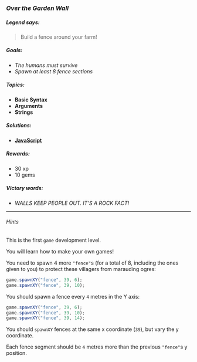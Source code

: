 ### _Over the Garden Wall_

##### _Legend says:_
> Build a fence around your farm!

##### _Goals:_
+ _The humans must survive_
+ _Spawn at least 8 fence sections_

##### _Topics:_
+ **Basic Syntax**
+ **Arguments**
+ **Strings**

##### _Solutions:_
+ **[JavaScript](overTheGardenWall.js)**

##### _Rewards:_
+ 30 xp
+ 10 gems

##### _Victory words:_
+ _WALLS KEEP PEOPLE OUT. IT’S A ROCK FACT!_

___

###### _Hints_

This is the first `game` development level.

You will learn how to make your own games!

You need to spawn 4 more `"fence"`s (for a total of 8, including the ones given to you) to protect these villagers from marauding ogres:

```javascript
game.spawnXY("fence", 39, 6);
game.spawnXY("fence", 39, 10);
```

You should spawn a fence every `4` metres in the Y axis:

```javascript
game.spawnXY("fence", 39, 6);
game.spawnXY("fence", 39, 10);
game.spawnXY("fence", 39, 14);
```

You should `spawnXY` fences at the same x coordinate (`39`), but vary the y coordinate.

Each fence segment should be `4` metres more than the previous `"fence"`s y position.
